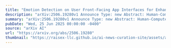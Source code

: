 ```yaml
---
title: "Emotion Detection on User Front-Facing App Interfaces for Enhanced Schedule Optimization: A Machine Learning Approach"
description: "arXiv:2506.19280v1 Announce Type: new Abstract: Human-Computer Interaction (HCI) has evolved significantly to incorporate emotion recognition capabilities, creating unprecedented opportunities for adaptive and personalized user experiences. This paper explores the integration of emotion detection into calendar applications, enabling user interfaces to dynamically respond to users' emotional states and stress levels, thereby enhancing both productivity and engagement. We present and evaluate two complementary approaches to emotion detection: a biometric-based method utilizing heart rate (HR) data extracted from electrocardiogram (ECG) signals processed through Long Short-Term Memory (LSTM) and Gated Recurrent Unit (GRU) neural networks to predict the emotional dimensions of Valence, Arousal, and Dominance; and a behavioral method analyzing computer activity through multiple machine learning models to classify emotions based on fine-grained user interactions such as mouse movements, clicks, and keystroke patterns. Our comparative analysis, from real-world datasets, reveals that while both approaches demonstrate effectiveness, the computer activity-based method delivers superior consistency and accuracy, particularly for mouse-related interactions, which achieved approximately 90% accuracy. Furthermore, GRU networks outperformed LSTM models in the biometric approach, with Valence prediction reaching 84.38% accuracy."
summary: "arXiv:2506.19280v1 Announce Type: new Abstract: Human-Computer Interaction (HCI) has evolved significantly to incorporate emotion recognition capabilities, creating unprecedented opportunities for adaptive and personalized user experiences. This paper explores the integration of emotion detection into calendar applications, enabling user interfaces to dynamically respond to users' emotional states and stress levels, thereby enhancing both productivity and engagement. We present and evaluate two complementary approaches to emotion detection: a biometric-based method utilizing heart rate (HR) data extracted from electrocardiogram (ECG) signals processed through Long Short-Term Memory (LSTM) and Gated Recurrent Unit (GRU) neural networks to predict the emotional dimensions of Valence, Arousal, and Dominance; and a behavioral method analyzing computer activity through multiple machine learning models to classify emotions based on fine-grained user interactions such as mouse movements, clicks, and keystroke patterns. Our comparative analysis, from real-world datasets, reveals that while both approaches demonstrate effectiveness, the computer activity-based method delivers superior consistency and accuracy, particularly for mouse-related interactions, which achieved approximately 90% accuracy. Furthermore, GRU networks outperformed LSTM models in the biometric approach, with Valence prediction reaching 84.38% accuracy."
pubDate: "Wed, 25 Jun 2025 00:00:00 -0400"
source: "arXiv AI"
url: "https://arxiv.org/abs/2506.19280"
thumbnail: "https://raisex-llc.github.io/ai-news-curation-site/assets/arxiv.png"
---
```


